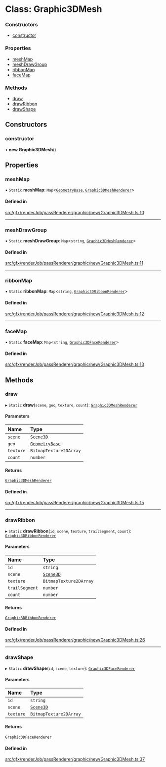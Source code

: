 # Class: Graphic3DMesh

### Constructors

- [constructor](Graphic3DMesh.md#constructor)

### Properties

- [meshMap](Graphic3DMesh.md#meshmap)
- [meshDrawGroup](Graphic3DMesh.md#meshdrawgroup)
- [ribbonMap](Graphic3DMesh.md#ribbonmap)
- [faceMap](Graphic3DMesh.md#facemap)

### Methods

- [draw](Graphic3DMesh.md#draw)
- [drawRibbon](Graphic3DMesh.md#drawribbon)
- [drawShape](Graphic3DMesh.md#drawshape)

## Constructors

### constructor

• **new Graphic3DMesh**()

## Properties

### meshMap

▪ `Static` **meshMap**: `Map`<[`GeometryBase`](GeometryBase.md), [`Graphic3DMeshRenderer`](Graphic3DMeshRenderer.md)\>

#### Defined in

[src/gfx/renderJob/passRenderer/graphic/new/Graphic3DMesh.ts:10](https://github.com/Orillusion/orillusion/blob/main/src/gfx/renderJob/passRenderer/graphic/new/Graphic3DMesh.ts#L10)

___

### meshDrawGroup

▪ `Static` **meshDrawGroup**: `Map`<`string`, [`Graphic3DMeshRenderer`](Graphic3DMeshRenderer.md)\>

#### Defined in

[src/gfx/renderJob/passRenderer/graphic/new/Graphic3DMesh.ts:11](https://github.com/Orillusion/orillusion/blob/main/src/gfx/renderJob/passRenderer/graphic/new/Graphic3DMesh.ts#L11)

___

### ribbonMap

▪ `Static` **ribbonMap**: `Map`<`string`, [`Graphic3DRibbonRenderer`](Graphic3DRibbonRenderer.md)\>

#### Defined in

[src/gfx/renderJob/passRenderer/graphic/new/Graphic3DMesh.ts:12](https://github.com/Orillusion/orillusion/blob/main/src/gfx/renderJob/passRenderer/graphic/new/Graphic3DMesh.ts#L12)

___

### faceMap

▪ `Static` **faceMap**: `Map`<`string`, [`Graphic3DFaceRenderer`](Graphic3DFaceRenderer.md)\>

#### Defined in

[src/gfx/renderJob/passRenderer/graphic/new/Graphic3DMesh.ts:13](https://github.com/Orillusion/orillusion/blob/main/src/gfx/renderJob/passRenderer/graphic/new/Graphic3DMesh.ts#L13)

## Methods

### draw

▸ `Static` **draw**(`scene`, `geo`, `texture`, `count`): [`Graphic3DMeshRenderer`](Graphic3DMeshRenderer.md)

#### Parameters

| Name | Type |
| :------ | :------ |
| `scene` | [`Scene3D`](Scene3D.md) |
| `geo` | [`GeometryBase`](GeometryBase.md) |
| `texture` | `BitmapTexture2DArray` |
| `count` | `number` |

#### Returns

[`Graphic3DMeshRenderer`](Graphic3DMeshRenderer.md)

#### Defined in

[src/gfx/renderJob/passRenderer/graphic/new/Graphic3DMesh.ts:15](https://github.com/Orillusion/orillusion/blob/main/src/gfx/renderJob/passRenderer/graphic/new/Graphic3DMesh.ts#L15)

___

### drawRibbon

▸ `Static` **drawRibbon**(`id`, `scene`, `texture`, `trailSegment`, `count`): [`Graphic3DRibbonRenderer`](Graphic3DRibbonRenderer.md)

#### Parameters

| Name | Type |
| :------ | :------ |
| `id` | `string` |
| `scene` | [`Scene3D`](Scene3D.md) |
| `texture` | `BitmapTexture2DArray` |
| `trailSegment` | `number` |
| `count` | `number` |

#### Returns

[`Graphic3DRibbonRenderer`](Graphic3DRibbonRenderer.md)

#### Defined in

[src/gfx/renderJob/passRenderer/graphic/new/Graphic3DMesh.ts:26](https://github.com/Orillusion/orillusion/blob/main/src/gfx/renderJob/passRenderer/graphic/new/Graphic3DMesh.ts#L26)

___

### drawShape

▸ `Static` **drawShape**(`id`, `scene`, `texture`): [`Graphic3DFaceRenderer`](Graphic3DFaceRenderer.md)

#### Parameters

| Name | Type |
| :------ | :------ |
| `id` | `string` |
| `scene` | [`Scene3D`](Scene3D.md) |
| `texture` | `BitmapTexture2DArray` |

#### Returns

[`Graphic3DFaceRenderer`](Graphic3DFaceRenderer.md)

#### Defined in

[src/gfx/renderJob/passRenderer/graphic/new/Graphic3DMesh.ts:37](https://github.com/Orillusion/orillusion/blob/main/src/gfx/renderJob/passRenderer/graphic/new/Graphic3DMesh.ts#L37)
